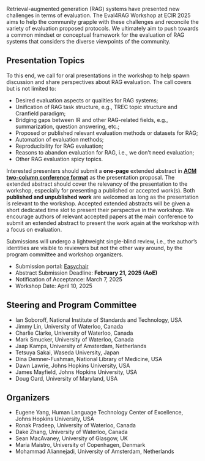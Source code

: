 <link rel="icon" href="favicon.svg">

Retrieval-augmented generation (RAG) systems have presented new challenges in terms of evaluation. The Eval4RAG Workshop at ECIR 2025 aims to help the community grapple with these challenges and reconcile the variety of evaluation proposed protocols. We ultimately aim to push towards a common mindset or conceptual framework for the evaluation of RAG systems that considers the diverse viewpoints of the community.

## Presentation Topics

To this end, we call for oral presentations in the workshop to help spawn discussion and share perspectives about RAG evaluation. The call covers but is not limited to:
- Desired evaluation aspects or qualities for RAG systems;
- Unification of RAG task structure, e.g., TREC topic structure and Cranfield paradigm;
- Bridging gaps between IR and other RAG-related fields, e.g., summarization, question answering, etc.;
- Proposed or published relevant evaluation methods or datasets for RAG;
- Automation of evaluation methods;
- Reproducibility for RAG evaluation;
- Reasons to abandon evaluation for RAG, i.e., we don’t need evaluation;
- Other RAG evaluation spicy topics.

Interested presenters should submit a **one-page** extended abstract in [**ACM two-column conference format**](https://www.acm.org/publications/proceedings-template) as the presentation proposal. The extended abstract should cover the relevancy of the presentation to the workshop, especially for presenting a published or accepted work(s). Both **published and unpublished work** are welcomed as long as the presentation is relevant to the workshop. Accepted extended abstracts will be given a short dedicated time slot to present their perspective in the workshop. We encourage authors of relevant accepted papers at the main conference to submit an extended abstract to present the work again at the workshop with a focus on evaluation. 

Submissions will undergo a lightweight single-blind review, i.e., the author’s identities are visible to reviewers but not the other way around, by the program committee and workshop organizers.  

- Submission portal: [Easychair](https://easychair.org/conferences/?conf=eval4rag)
- Abstract Submission Deadline: **February 21, 2025 (AoE)**
- Notification of Acceptance: March 7, 2025
- Workshop Date: April 10, 2025

## Steering and Program Committee

- Ian Soboroff, National Institute of Standards and Technology, USA
- Jimmy Lin, University of Waterloo, Canada
- Charlie Clarke, University of Waterloo, Canada
- Mark Smucker, University of Waterloo, Canada
- Jaap Kamps, University of Amsterdam, Netherlands
- Tetsuya Sakai, Waseda University, Japan
- Dina Demner-Fushman, National Library of Medicine, USA
- Dawn Lawrie, Johns Hopkins University, USA
- James Mayfield, Johns Hopkins University, USA
- Doug Oard, University of Maryland, USA

## Organizers

- Eugene Yang, Human Language Technology Center of Excellence, Johns Hopkins University, USA
- Ronak Pradeep, University of Waterloo, Canada
- Dake Zhang, University of Waterloo, Canada
- Sean MacAvaney, University of Glasgow, UK
- Maria Maistro, University of Copenhagen, Denmark
- Mohammad Aliannejadi, University of Amsterdam, Netherlands
